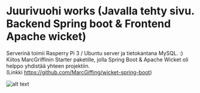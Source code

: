 # Juurivuohi works (Javalla tehty sivu. Backend Spring boot & Frontend Apache wicket)

Serverinä toimii Rasperry Pi 3 / Ubuntu server ja tietokantana MySQL. :) <br/>
Kiitos MarcGriffinin Starter paketille, jolla Spring Boot & Apache Wicket oli helppo yhdistää yhteen projektiin.<br/>
(Linkki https://github.com/MarcGiffing/wicket-spring-boot)

![alt text](https://i.imgur.com/IxUyoYy.png)
